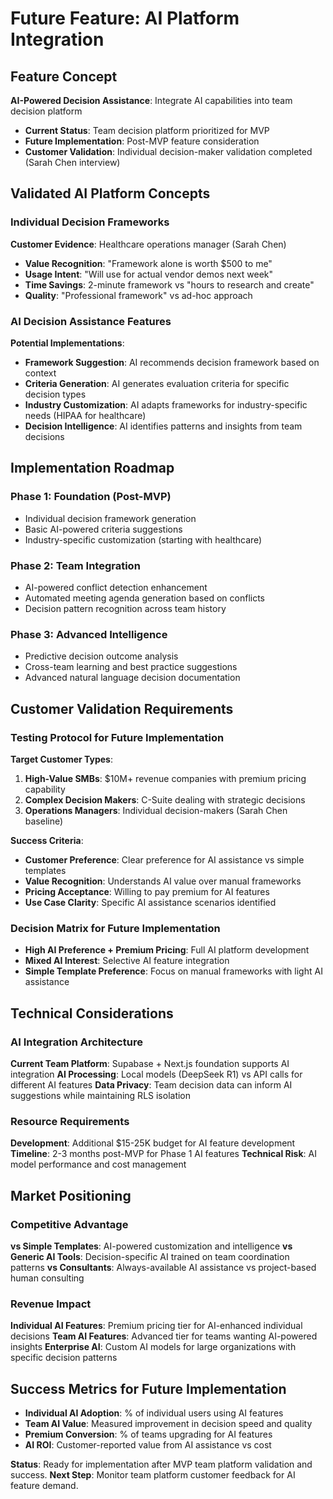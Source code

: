 # Future Feature: AI Platform Integration

## Feature Concept
**AI-Powered Decision Assistance**: Integrate AI capabilities into team decision platform
- **Current Status**: Team decision platform prioritized for MVP
- **Future Implementation**: Post-MVP feature consideration
- **Customer Validation**: Individual decision-maker validation completed (Sarah Chen interview)

## Validated AI Platform Concepts

### Individual Decision Frameworks
**Customer Evidence**: Healthcare operations manager (Sarah Chen)
- **Value Recognition**: "Framework alone is worth $500 to me"
- **Usage Intent**: "Will use for actual vendor demos next week"
- **Time Savings**: 2-minute framework vs "hours to research and create"
- **Quality**: "Professional framework" vs ad-hoc approach

### AI Decision Assistance Features
**Potential Implementations**:
- **Framework Suggestion**: AI recommends decision framework based on context
- **Criteria Generation**: AI generates evaluation criteria for specific decision types
- **Industry Customization**: AI adapts frameworks for industry-specific needs (HIPAA for healthcare)
- **Decision Intelligence**: AI identifies patterns and insights from team decisions

## Implementation Roadmap

### Phase 1: Foundation (Post-MVP)
- Individual decision framework generation
- Basic AI-powered criteria suggestions
- Industry-specific customization (starting with healthcare)

### Phase 2: Team Integration
- AI-powered conflict detection enhancement
- Automated meeting agenda generation based on conflicts
- Decision pattern recognition across team history

### Phase 3: Advanced Intelligence
- Predictive decision outcome analysis
- Cross-team learning and best practice suggestions
- Advanced natural language decision documentation

## Customer Validation Requirements

### Testing Protocol for Future Implementation
**Target Customer Types**:
1. **High-Value SMBs**: $10M+ revenue companies with premium pricing capability
2. **Complex Decision Makers**: C-Suite dealing with strategic decisions  
3. **Operations Managers**: Individual decision-makers (Sarah Chen baseline)

**Success Criteria**:
- **Customer Preference**: Clear preference for AI assistance vs simple templates
- **Value Recognition**: Understands AI value over manual frameworks
- **Pricing Acceptance**: Willing to pay premium for AI features
- **Use Case Clarity**: Specific AI assistance scenarios identified

### Decision Matrix for Future Implementation
- **High AI Preference + Premium Pricing**: Full AI platform development
- **Mixed AI Interest**: Selective AI feature integration
- **Simple Template Preference**: Focus on manual frameworks with light AI assistance

## Technical Considerations

### AI Integration Architecture
**Current Team Platform**: Supabase + Next.js foundation supports AI integration
**AI Processing**: Local models (DeepSeek R1) vs API calls for different AI features
**Data Privacy**: Team decision data can inform AI suggestions while maintaining RLS isolation

### Resource Requirements
**Development**: Additional $15-25K budget for AI feature development
**Timeline**: 2-3 months post-MVP for Phase 1 AI features
**Technical Risk**: AI model performance and cost management

## Market Positioning

### Competitive Advantage
**vs Simple Templates**: AI-powered customization and intelligence
**vs Generic AI Tools**: Decision-specific AI trained on team coordination patterns
**vs Consultants**: Always-available AI assistance vs project-based human consulting

### Revenue Impact
**Individual AI Features**: Premium pricing tier for AI-enhanced individual decisions
**Team AI Features**: Advanced tier for teams wanting AI-powered insights
**Enterprise AI**: Custom AI models for large organizations with specific decision patterns

## Success Metrics for Future Implementation
- **Individual AI Adoption**: % of individual users using AI features
- **Team AI Value**: Measured improvement in decision speed and quality
- **Premium Conversion**: % of teams upgrading for AI features
- **AI ROI**: Customer-reported value from AI assistance vs cost

**Status**: Ready for implementation after MVP team platform validation and success.
**Next Step**: Monitor team platform customer feedback for AI feature demand.